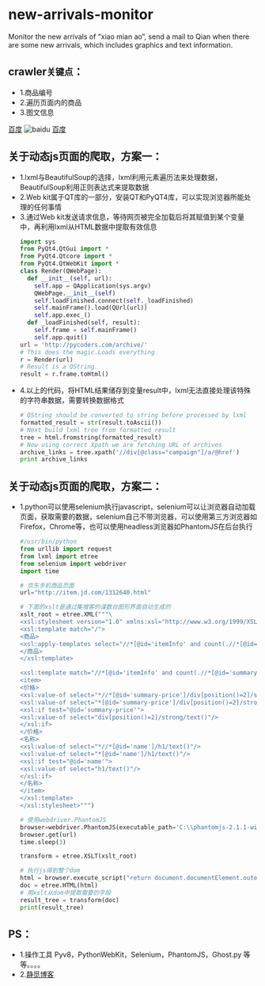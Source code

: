 # new-arrivals-monitor
Monitor the new arrivals of “xiao mian ao”, send a mail to Qian when there are some new arrivals, which includes graphics and text information.

## crawler`关键点`：
* 1.商品编号
* 2.遍历页面内的商品
* 3.图文信息

[百度](https://www.baidu.com "baidu")
![baidu](http://www.baidu.com/img/bdlogo.gif "百度logo")
[百度](https://www.baidu.com "baidu")

## 关于动态js页面的爬取，方案一：
* 1.lxml与BeautifulSoup的选择，lxml利用元素遍历法来处理数据，BeautifulSoup利用正则表达式来提取数据
* 2.Web kit属于QT库的一部分，安装QT和PyQT4库，可以实现浏览器所能处理的任何事情
* 3.通过Web kit发送请求信息，等待网页被完全加载后将其赋值到某个变量中，再利用lxml从HTML数据中提取有效信息
  ```python
  import sys
  from PyQt4.QtGui import *
  from PyQt4.Qtcore import *
  from PyQt4.QtWebKit import *
  class Render(QWebPage):
    def __init__(self, url):
      self.app = QApplication(sys.argv)
      QWebPage.__init__(self)
      self.loadFinished.connect(self._loadFinished)
      self.mainFrame().load(QUrl(url))
      self.app.exec_()
    def _loadFinished(self, result):
      self.frame = self.mainFrame()
      self.app.quit()
  url = 'http://pycoders.com/archive/'
  # This does the magic.Loads everything
  r = Render(url)
  # Result is a QString.
  result = r.frame.toHtml()
  
* 4.以上的代码，将HTML结果储存到变量result中，lxml无法直接处理该特殊的字符串数据，需要转换数据格式
  ```python
  # QString should be converted to string before processed by lxml
  formatted_result = str(result.toAscii())
  # Next build lxml tree from formatted_result
  tree = html.fromstring(formatted_result)
  # Now using correct Xpath we are fetching URL of archives
  archive_links = tree.xpath('//div[@class="campaign"]/a/@href')
  print archive_links
  ```

## 关于动态js页面的爬取，方案二：
* 1.python可以使用selenium执行javascript，selenium可以让浏览器自动加载页面，获取需要的数据，selenium自己不带浏览器，可以使用第三方浏览器如Firefox，Chrome等，也可以使用headless浏览器如PhantomJS在后台执行
  ```python
  #/usr/bin/python
  from urllib import request
  from lxml import etree
  from selenium import webdriver
  import time

  # 京东手机商品页面
  url="http://item.jd.com/1312640.html"

  # 下面的xslt是通过集搜客的谋数台图形界面自动生成的
  xslt_root = etree.XML("""\
  <xsl:stylesheet version="1.0" xmlns:xsl="http://www.w3.org/1999/XSL/Transform" >
  <xsl:template match="/">
  <商品>
  <xsl:apply-templates select="//*[@id='itemInfo' and count(.//*[@id='summary-price']/div[position()=2]/strong/text())>0 and count(.//*[@id='name']/h1/text())>0]" mode="商品"/>
  </商品>
  </xsl:template>

  <xsl:template match="//*[@id='itemInfo' and count(.//*[@id='summary-price']/div[position()=2]/strong/text())>0 and count(.//*[@id='name']/h1/text())>0]" mode="商品">
  <item>
  <价格>
  <xsl:value-of select="*//*[@id='summary-price']/div[position()=2]/strong/text()"/>
  <xsl:value-of select="*[@id='summary-price']/div[position()=2]/strong/text()"/>
  <xsl:if test="@id='summary-price'">
  <xsl:value-of select="div[position()=2]/strong/text()"/>
  </xsl:if>
  </价格>
  <名称>
  <xsl:value-of select="*//*[@id='name']/h1/text()"/>
  <xsl:value-of select="*[@id='name']/h1/text()"/>
  <xsl:if test="@id='name'">
  <xsl:value-of select="h1/text()"/>
  </xsl:if>
  </名称>
  </item>
  </xsl:template>
  </xsl:stylesheet>""")

  # 使用webdriver.PhantomJS
  browser=webdriver.PhantomJS(executable_path='C:\\phantomjs-2.1.1-windows\\bin\\phantomjs.exe')
  browser.get(url)
  time.sleep(3)

  transform = etree.XSLT(xslt_root)

  # 执行js得到整个dom
  html = browser.execute_script("return document.documentElement.outerHTML")
  doc = etree.HTML(html)
  # 用xslt从dom中提取需要的字段
  result_tree = transform(doc)
  print(result_tree)
  ```

## PS：
* 1.操作工具  Pyv8，PythonWebKit，Selenium，PhantomJS，Ghost.py  等等。。。。
* 2.[静觅博客](http://cuiqingcai.com/ "博客")
